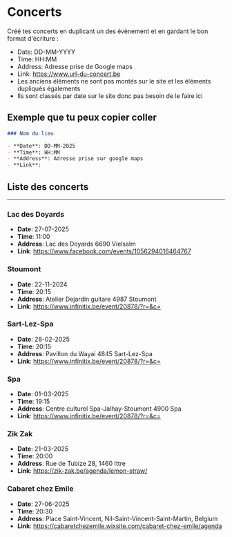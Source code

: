 # Concerts
Créé tes concerts en duplicant un des évènement et en gardant le bon format d'écriture :

- Date: DD-MM-YYYY
- Time: HH:MM
- Address: Adresse prise de Google maps
- Link: https://www.url-du-concert.be
- Les anciens éléments ne sont pas montés sur le site et les éléments dupliqués égalements
- Ils sont classés par date sur le site donc pas besoin de le faire ici
  
## Exemple que tu peux copier coller

<!-- as code -->
```markdown
### Nom du lieu

- **Date**: DD-MM-2025
- **Time**: HH:MM
- **Address**: Adresse prise sur google maps
- **Link**: 
```

## Liste des concerts
  
---
### Lac des Doyards

- **Date**: 27-07-2025
- **Time**: 11:00
- **Address**: Lac des Doyards 6690 Vielsalm
- **Link**: https://www.facebook.com/events/1056294016464767

### Stoumont

- **Date**: 22-11-2024
- **Time**: 20:15
- **Address**: Atelier Dejardin guitare 4987 Stoumont
- **Link**: https://www.infinitix.be/event/20878/?r=&c=

### Sart-Lez-Spa

- **Date**: 28-02-2025
- **Time**: 20:15
- **Address**: Pavillon du Wayai 4845 Sart-Lez-Spa
- **Link**: https://www.infinitix.be/event/20878/?r=&c=

### Spa

- **Date**: 01-03-2025
- **Time**: 19:15
- **Address**: Centre culturel Spa-Jalhay-Stoumont 4900 Spa
- **Link**: https://www.infinitix.be/event/20878/?r=&c=

### Zik Zak

- **Date**: 21-03-2025
- **Time**: 20:00
- **Address**: Rue de Tubize 28, 1460 Ittre
- **Link**: https://zik-zak.be/agenda/lemon-straw/

### Cabaret chez Emile

- **Date**: 27-06-2025
- **Time**: 20:30
- **Address**: Place Saint-Vincent, Nil-Saint-Vincent-Saint-Martin, Belgium
- **Link**: https://cabaretchezemile.wixsite.com/cabaret-chez-emile/agenda

